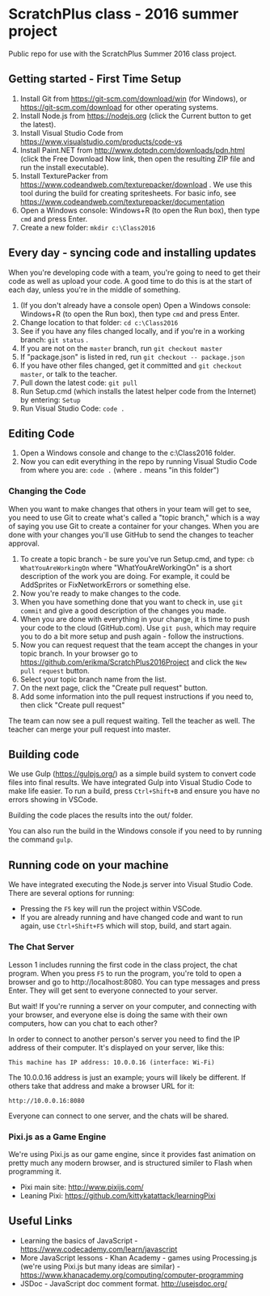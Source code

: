 # ScratchPlus class - 2016 summer project

Public repo for use with the ScratchPlus Summer 2016 class project.

## Getting started - First Time Setup

1. Install Git from https://git-scm.com/download/win (for Windows), or https://git-scm.com/download for other operating systems.
1. Install Node.js from https://nodejs.org (click the Current button to get the latest).
1. Install Visual Studio Code from https://www.visualstudio.com/products/code-vs
1. Install Paint.NET from http://www.dotpdn.com/downloads/pdn.html (click the Free Download Now link, then open the resulting ZIP file and run the install executable).
1. Install TexturePacker from https://www.codeandweb.com/texturepacker/download . We use this tool during the build for creating spritesheets. For basic info, see https://www.codeandweb.com/texturepacker/documentation
1. Open a Windows console: Windows+R (to open the Run box), then type `cmd` and press Enter.
1. Create a new folder: `mkdir c:\Class2016`

## Every day - syncing code and installing updates
When you're developing code with a team, you're going to need to get their code as well as upload your code. A good time to do this is at the start of
each day, unless you're in the middle of something.

1. (If you don't already have a console open) Open a Windows console: Windows+R (to open the Run box), then type `cmd` and press Enter.
1. Change location to that folder: `cd c:\Class2016`
1. See if you have any files changed locally, and if you're in a working branch: `git status` .
1. If you are not on the `master` branch, run `git checkout master`
1. If "package.json" is listed in red, run `git checkout -- package.json`
1. If you have other files changed, get it committed and `git checkout master`, or talk to the teacher.
1. Pull down the latest code: `git pull`
1. Run Setup.cmd (which installs the latest helper code from the Internet) by entering: `Setup`
1. Run Visual Studio Code: `code .`

## Editing Code

1. Open a Windows console and change to the c:\Class2016 folder.
1. Now you can edit everything in the repo by running Visual Studio Code from where you are: `code .` (where `.` means "in this folder")

### Changing the Code
When you want to make changes that others in your team will get to see, you need to use Git to create
what's called a "topic branch," which is a way of saying you use Git to create a container for your changes.
When you are done with your changes you'll use GitHub to send the changes to teacher approval. 

1. To create a topic branch - be sure you've run Setup.cmd, and type: `cb WhatYouAreWorkingOn` where "WhatYouAreWorkingOn" is a short description of the work you are doing. For example, it could be AddSprites or FixNetworkErrors or something else.
1. Now you're ready to make changes to the code.
1. When you have something done that you want to check in, use `git commit` and give a good description of the changes you made.
1. When you are done with everything in your change, it is time to push your code to the cloud (GitHub.com). Use `git push`, which may require you to do a bit more setup and push again - follow the instructions.
1. Now you can request request that the team accept the changes in your topic branch. In your browser go to https://github.com/erikma/ScratchPlus2016Project and click the `New pull request` button.
1. Select your topic branch name from the list.
1. On the next page, click the "Create pull request" button.
1. Add some information into the pull request instructions if you need to, then click "Create pull request"

The team can now see a pull request waiting. Tell the teacher as well. The teacher can merge your pull request into master.

## Building code
We use Gulp (https://gulpjs.org/) as a simple build system to convert code files into final results.
We have integrated Gulp into Visual Studio Code to make life easier. To run a build, press `Ctrl+Shift+B` and ensure you have no errors showing in VSCode.

Building the code places the results into the out/ folder.

You can also run the build in the Windows console if you need to by running the command `gulp`.

## Running code on your machine
We have integrated executing the Node.js server into Visual Studio Code. There are several options for running:

* Pressing the `F5` key will run the project within VSCode.
* If you are already running and have changed code and want to run again, use `Ctrl+Shift+F5` which will stop, build, and start again.

### The Chat Server
Lesson 1 includes running the first code in the class project, the chat program.
When you press `F5` to run the program, you're told to open a browser and go to http://localhost:8080.
You can type messages and press Enter. They will get sent to everyone connected to your server.

But wait! If you're running a server on your computer, and connecting with your browser, and everyone else is doing the same with their own computers, how can you chat to each other?

In order to connect to another person's server you need to find the IP address of their computer. It's displayed on your server, like this:

`This machine has IP address: 10.0.0.16 (interface: Wi-Fi)`

The 10.0.0.16 address is just an example; yours will likely be different. If others take that address and make a browser URL for it:

`http://10.0.0.16:8080`

Everyone can connect to one server, and the chats will be shared.

### Pixi.js as a Game Engine
We're using Pixi.js as our game engine, since it provides fast animation on pretty much any modern browser, and is structured similer
to Flash when programming it.

* Pixi main site: http://www.pixijs.com/
* Leaning Pixi: https://github.com/kittykatattack/learningPixi

## Useful Links

* Learning the basics of JavaScript - https://www.codecademy.com/learn/javascript
* More JavaScript lessons - Khan Academy - games using Processing.js (we're using Pixi.js but many ideas are similar) - https://www.khanacademy.org/computing/computer-programming
* JSDoc - JavaScript doc comment format. http://usejsdoc.org/
